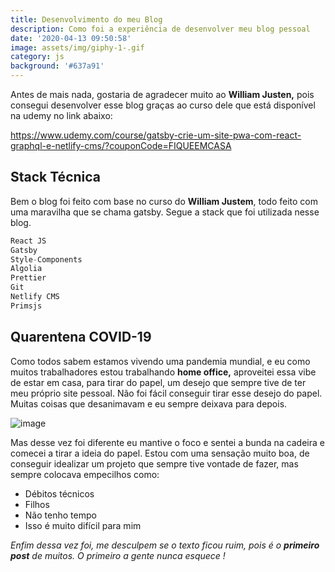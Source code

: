 ```yaml
---
title: Desenvolvimento do meu Blog
description: Como foi a experiência de desenvolver meu blog pessoal
date: '2020-04-13 09:50:58'
image: assets/img/giphy-1-.gif
category: js
background: '#637a91'
---
```

Antes de mais nada, gostaria de agradecer muito ao **William Justen,** pois consegui desenvolver esse blog graças ao curso dele que está disponível na udemy no link abaixo: 

<!--StartFragment-->

<https://www.udemy.com/course/gatsby-crie-um-site-pwa-com-react-graphql-e-netlify-cms/?couponCode=FIQUEEMCASA>

<!--EndFragment-->

## Stack Técnica

Bem o blog foi feito com base no curso do **William Justem**, todo feito com uma maravilha que se chama gatsby.  Segue a stack que foi utilizada nesse blog. 

```javascript
React JS 
Gatsby 
Style-Components 
Algolia
Prettier
Git 
Netlify CMS 
Primsjs
```

## Quarentena COVID-19

Como todos sabem estamos vivendo uma pandemia mundial, e eu como muitos trabalhadores estou trabalhando **home office,** aproveitei essa vibe de estar em casa, para tirar do papel, um desejo que sempre tive de ter meu próprio site pessoal. Não foi fácil conseguir tirar esse desejo do papel. Muitas coisas que desanimavam e eu sempre deixava para depois. 

![image ](assets/img/giphy.gif "Done")

Mas desse vez foi diferente eu mantive o foco e sentei a bunda na cadeira e comecei a tirar a ideia do papel. Estou com uma sensação muito boa, de conseguir idealizar um projeto que sempre tive vontade de fazer, mas sempre colocava empecilhos como: 

* Débitos técnicos 
* Filhos 
* Não tenho tempo
* Isso é muito difícil para mim 

*Enfim dessa vez foi, me desculpem se o texto ficou ruim, pois é o **primeiro post** de muitos. O primeiro a gente nunca esquece !*